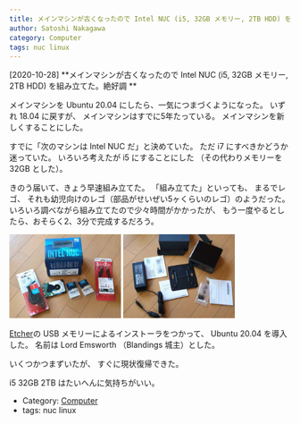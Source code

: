 ```yaml
---
title: メインマシンが古くなったので Intel NUC (i5, 32GB メモリー, 2TB HDD) を組み立てた。絶好調 
author: Satoshi Nakagawa
category: Computer
tags: nuc linux
---
```


[2020-10-28] **メインマシンが古くなったので Intel NUC (i5, 32GB メモリー, 2TB HDD) を組み立てた。絶好調 ** 

 メインマシンを
Ubuntu 20.04 にしたら、一気につまづくようになった。
いずれ 18.04 に戻すが、
メインマシンはすでに5年たっている。
メインマシンを新しくすることにした。

 すでに「次のマシンは Intel NUC だ」と決めていた。
ただ i7 にすべきかどうか迷っていた。
いろいろ考えたが i5 にすることにした
（その代わりメモリーを32GB とした）。

 きのう届いて、きょう早速組み立てた。
「組み立てた」といっても、
まるでレゴ、
それも幼児向けのレゴ（部品がせいぜい5ヶくらいのレゴ）のようだった。
いろいろ調べながら組み立てたので少々時間がかかったが、
もう一度やるとしたら、おそらく2、3分で完成するだろう。

<a href="/pict/2020-10-28-nuc-1.jpg"><img src="/pict/2020-10-28-nuc-1.jpg" alt="" width="200"/></a>
<a href="/pict/2020-10-28-nuc-2.jpg"><img src="/pict/2020-10-28-nuc-2.jpg" alt="" width="200"/></a>

 [Etcher](https://www.balena.io/etcher/)の
USB メモリーによるインストーラをつかって、
Ubuntu 20.04 を導入した。
名前は Lord Emsworth （Blandings 城主）とした。

 いくつかつまずいたが、
すぐに現状復帰できた。

 i5 32GB 2TB はたいへんに気持ちがいい。

- Category: [Computer](https://merapano.github.io/categories.html#Computer)
- tags: nuc linux
